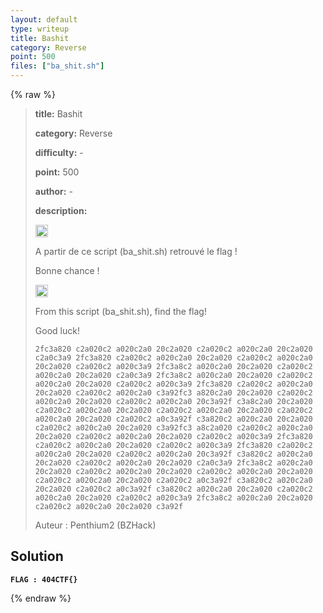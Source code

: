```yaml
---
layout: default
type: writeup
title: Bashit
category: Reverse
point: 500
files: ["ba_shit.sh"]
---
```


{% raw %}
> **title:** Bashit
>
> **category:** Reverse
>
> **difficulty:** -
>
> **point:** 500
>
> **author:** -
>
> **description:**
> 
> <img src="https://cdn.iconscout.com/icon/free/png-256/free-france-flag-country-nation-empire-36011.png?f=webp" width="20" height="20"/>
>
> A partir de ce script (ba_shit.sh) retrouvé le flag !
>
> Bonne chance !
>
> <img src="https://icons.iconarchive.com/icons/twitter/twemoji-flags/256/United-Kingdom-Flag-icon.png" width="20" height="20"/>
>
> From this script (ba_shit.sh), find the flag!
>
> Good luck!
>
> ```2fc3a820 c2a020c2 a020c2a0 20c2a020 c2a020c2 a020c2a0 20c2a020 c2a0c3a9 2fc3a820 c2a020c2 a020c2a0 20c2a020 c2a020c2 a020c2a0 20c2a020 c2a020c2 a020c3a9 2fc3a8c2 a020c2a0 20c2a020 c2a020c2 a020c2a0 20c2a020 c2a0c3a9 2fc3a8c2 a020c2a0 20c2a020 c2a020c2 a020c2a0 20c2a020 c2a020c2 a020c3a9 2fc3a820 c2a020c2 a020c2a0 20c2a020 c2a020c2 a020c2a0 c3a92fc3 a820c2a0 20c2a020 c2a020c2 a020c2a0 20c2a020 c2a020c2 a020c2a0 20c3a92f c3a8c2a0 20c2a020 c2a020c2 a020c2a0 20c2a020 c2a020c2 a020c2a0 20c2a020 c2a020c2 a020c2a0 20c2a020 c2a020c2 a0c3a92f c3a820c2 a020c2a0 20c2a020 c2a020c2 a020c2a0 20c2a020 c3a92fc3 a8c2a020 c2a020c2 a020c2a0 20c2a020 c2a020c2 a020c2a0 20c2a020 c2a020c2 a020c3a9 2fc3a820 c2a020c2 a020c2a0 20c2a020 c2a020c2 a020c3a9 2fc3a820 c2a020c2 a020c2a0 20c2a020 c2a020c2 a020c2a0 20c3a92f c3a820c2 a020c2a0 20c2a020 c2a020c2 a020c2a0 20c2a020 c2a0c3a9 2fc3a8c2 a020c2a0 20c2a020 c2a020c2 a020c2a0 20c2a020 c2a020c2 a020c2a0 20c2a020 c2a020c2 a020c2a0 20c2a020 c2a020c2 a0c3a92f c3a820c2 a020c2a0 20c2a020 c2a020c2 a0c3a92f c3a820c2 a020c2a0 20c2a020 c2a020c2 a020c2a0 20c2a020 c2a020c2 a020c3a9 2fc3a8c2 a020c2a0 20c2a020 c2a020c2 a020c2a0 20c2a020 c3a92f```
>
> Auteur : Penthium2 (BZHack)

## Solution

**`FLAG : 404CTF{}`**

{% endraw %}
